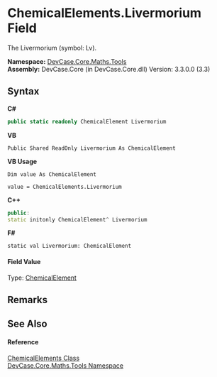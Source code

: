 # ChemicalElements.Livermorium Field
 

The Livermorium (symbol: Lv).

**Namespace:**&nbsp;<a href="N_DevCase_Core_Maths_Tools">DevCase.Core.Maths.Tools</a><br />**Assembly:**&nbsp;DevCase.Core (in DevCase.Core.dll) Version: 3.3.0.0 (3.3)

## Syntax

**C#**<br />
``` C#
public static readonly ChemicalElement Livermorium
```

**VB**<br />
``` VB
Public Shared ReadOnly Livermorium As ChemicalElement
```

**VB Usage**<br />
``` VB Usage
Dim value As ChemicalElement

value = ChemicalElements.Livermorium

```

**C++**<br />
``` C++
public:
static initonly ChemicalElement^ Livermorium
```

**F#**<br />
``` F#
static val Livermorium: ChemicalElement
```


#### Field Value
Type: <a href="T_DevCase_Core_Maths_ChemicalElement">ChemicalElement</a>

## Remarks


## See Also


#### Reference
<a href="T_DevCase_Core_Maths_Tools_ChemicalElements">ChemicalElements Class</a><br /><a href="N_DevCase_Core_Maths_Tools">DevCase.Core.Maths.Tools Namespace</a><br />